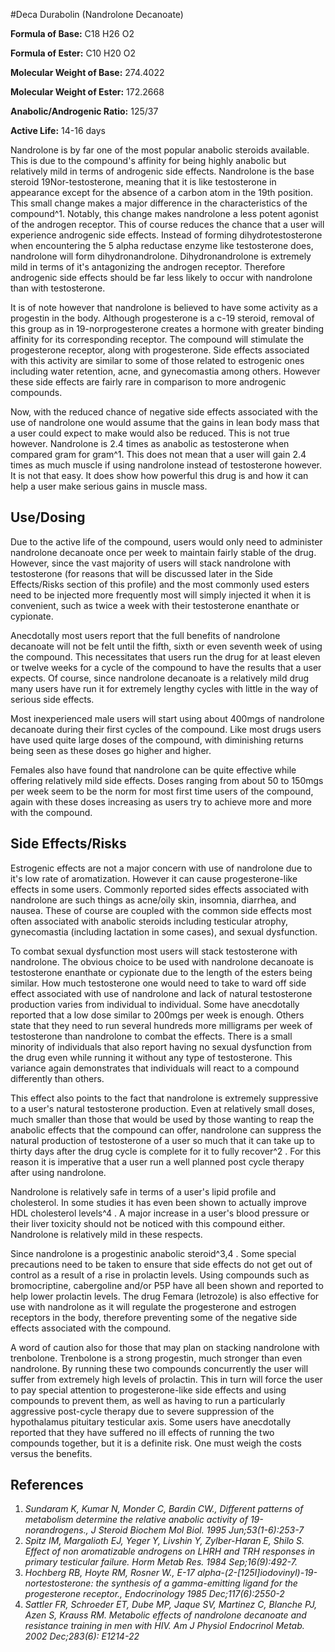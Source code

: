 #Deca Durabolin (Nandrolone Decanoate)

**Formula of Base:** C18 H26 O2

**Formula of Ester:** C10 H20 O2 

**Molecular Weight of Base:** 274.4022

**Molecular Weight of Ester:** 172.2668 

**Anabolic/Androgenic Ratio:** 125/37 

**Active Life:** 14-16 days 

Nandrolone is by far one of the most popular anabolic steroids available. This is due to the compound's affinity for being highly anabolic but relatively mild in terms of androgenic side effects. Nandrolone is the base steroid 19Nor-testosterone, meaning that it is like testosterone in appearance except for the absence of a carbon atom in the 19th position. This small change makes a major difference in the characteristics of the compound^1. Notably, this change makes nandrolone a less potent agonist of the androgen receptor. This of course reduces the chance that a user will experience androgenic side effects. Instead of forming dihydrotestosterone when encountering the 5 alpha reductase enzyme like testosterone does, nandrolone will form dihydronandrolone. Dihydronandrolone is extremely mild in terms of it's antagonizing the androgen receptor. Therefore androgenic side effects should be far less likely to occur with nandrolone than with testosterone.

It is of note however that nandrolone is believed to have some activity as a progestin in the body. Although progesterone is a c-19 steroid, removal of this group as in 19-norprogesterone creates a hormone with greater binding affinity for its corresponding receptor. The compound will stimulate the progesterone receptor, along with progesterone. Side effects associated with this activity are similar to some of those related to estrogenic ones including water retention, acne, and gynecomastia among others. However these side effects are fairly rare in comparison to more androgenic compounds. 

Now, with the reduced chance of negative side effects associated with the use of nandrolone one would assume that the gains in lean body mass that a user could expect to make would also be reduced. This is not true however. Nandrolone is 2.4 times as anabolic as testosterone when compared gram for gram^1. This does not mean that a user will gain 2.4 times as much muscle if using nandrolone instead of testosterone however. It is not that easy. It does show how powerful this drug is and how it can help a user make serious gains in muscle mass.

## Use/Dosing 

Due to the active life of the compound, users would only need to administer nandrolone decanoate once per week to maintain fairly stable of the drug. However, since the vast majority of users will stack nandrolone with testosterone (for reasons that will be discussed later in the Side Effects/Risks section of this profile) and the most commonly used esters need to be injected more frequently most will simply injected it when it is convenient, such as twice a week with their testosterone enanthate or cypionate. 

Anecdotally most users report that the full benefits of nandrolone decanoate will not be felt until the fifth, sixth or even seventh week of using the compound. This necessitates that users run the drug for at least eleven or twelve weeks for a cycle of the compound to have the results that a user expects. Of course, since nandrolone decanoate is a relatively mild drug many users have run it for extremely lengthy cycles with little in the way of serious side effects.

Most inexperienced male users will start using about 400mgs of nandrolone decanoate during their first cycles of the compound. Like most drugs users have used quite large doses of the compound, with diminishing returns being seen as these doses go higher and higher. 

Females also have found that nandrolone can be quite effective while offering relatively mild side effects. Doses ranging from about 50 to 150mgs per week seem to be the norm for most first time users of the compound, again with these doses increasing as users try to achieve more and more with the compound. 

## Side Effects/Risks 

Estrogenic effects are not a major concern with use of nandrolone due to it's low rate of aromatization. However it can cause progesterone-like effects in some users. Commonly reported sides effects associated with nandrolone are such things as acne/oily skin, insomnia, diarrhea, and nausea. These of course are coupled with the common side effects most often associated with anabolic steroids including testicular atrophy, gynecomastia (including lactation in some cases), and sexual dysfunction.

To combat sexual dysfunction most users will stack testosterone with nandrolone. The obvious choice to be used with nandrolone decanoate is testosterone enanthate or cypionate due to the length of the esters being similar. How much testosterone one would need to take to ward off side effect associated with use of nandrolone and lack of natural testosterone production varies from individual to individual. Some have anecdotally reported that a low dose similar to 200mgs per week is enough. Others state that they need to run several hundreds more milligrams per week of testosterone than nandrolone to combat the effects. There is a small minority of individuals that also report having no sexual dysfunction from the drug even while running it without any type of testosterone. This variance again demonstrates that individuals will react to a compound differently than others.

This effect also points to the fact that nandrolone is extremely suppressive to a user's natural testosterone production. Even at relatively small doses, much smaller than those that would be used by those wanting to reap the anabolic effects that the compound can offer, nandrolone can suppress the natural production of testosterone of a user so much that it can take up to thirty days after the drug cycle is complete for it to fully recover^2 . For this reason it is imperative that a user run a well planned post cycle therapy after using nandrolone. 

Nandrolone is relatively safe in terms of a user's lipid profile and cholesterol. In some studies it has even been shown to actually improve HDL cholesterol levels^4 . A major increase in a user's blood pressure or their liver toxicity should not be noticed with this compound either. Nandrolone is relatively mild in these respects.

Since nandrolone is a progestinic anabolic steroid^3,4 . Some special precautions need to be taken to ensure that side effects do not get out of control as a result of a rise in prolactin levels. Using compounds such as bromocriptine, cabergoline and/or P5P have all been shown and reported to help lower prolactin levels. The drug Femara (letrozole) is also effective for use with nandrolone as it will regulate the progesterone and estrogen receptors in the body, therefore preventing some of the negative side effects associated with the compound.

A word of caution also for those that may plan on stacking nandrolone with trenbolone. Trenbolone is a strong progestin, much stronger than even nandrolone. By running these two compounds concurrently the user will suffer from extremely high levels of prolactin. This in turn will force the user to pay special attention to progesterone-like side effects and using compounds to prevent them, as well as having to run a particularly aggressive post-cycle therapy due to severe suppression of the hypothalamus pituitary testicular axis. Some users have anecdotally reported that they have suffered no ill effects of running the two compounds together, but it is a definite risk. One must weigh the costs versus the benefits.

## References 

1. *Sundaram K, Kumar N, Monder C, Bardin CW., Different patterns of metabolism determine the relative anabolic activity of 19-norandrogens., J Steroid Biochem Mol Biol. 1995 Jun;53(1-6):253-7*
2. *Spitz IM, Margalioth EJ, Yeger Y, Livshin Y, Zylber-Haran E, Shilo S. Effect of non aromatizable androgens on LHRH and TRH responses in primary testicular failure. Horm Metab Res. 1984 Sep;16(9):492-7.*
3. *Hochberg RB, Hoyte RM, Rosner W., E-17 alpha-(2-[125I]iodovinyl)-19-nortestosterone: the synthesis of a gamma-emitting ligand for the progesterone receptor., Endocrinology 1985 Dec;117(6):2550-2*
4. *Sattler FR, Schroeder ET, Dube MP, Jaque SV, Martinez C, Blanche PJ, Azen S, Krauss RM. Metabolic effects of nandrolone decanoate and resistance training in men with HIV. Am J Physiol Endocrinol Metab. 2002 Dec;283(6): E1214-22*
